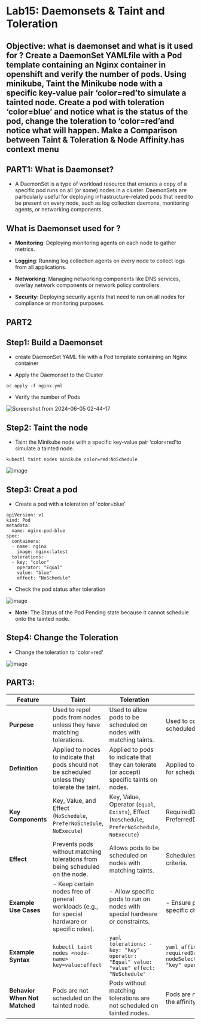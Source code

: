 # Lab15: Daemonsets & Taint and Toleration 

## Objective: what is daemonset and what is it used for ? Create a DaemonSet YAMLfile with a Pod template containing an Nginx container in openshift and verify the number of pods. Using minikube, Taint the Minikube node with a specific key-value pair ‘color=red’to simulate a tainted node. Create a pod with toleration ‘color=blue’ and notice what is the status of the pod, change the toleration to ‘color=red’and notice what will happen. Make a Comparison between Taint & Toleration & Node Affinity.has context menu

## PART1: What is Daemonset?
- A DaemonSet is a type of workload resource that ensures a copy of a specific pod runs on all (or some) nodes in a cluster. DaemonSets are particularly useful for deploying infrastructure-related pods that need to be present on every node, such as log collection daemons, monitoring agents, or networking components.

## What is Daemonset used for ?
- **Monitoring**: Deploying monitoring agents on each node to gather metrics.

- **Logging**: Running log collection agents on every node to collect logs from all applications.

- **Networking**: Managing networking components like DNS services, overlay network components or network policy controllers.

- **Security**: Deploying security agents that need to run on all nodes for compliance or monitoring purposes.

## PART2

## Step1: Build a Daemonset 

- create DaemonSet YAML file with a Pod template containing an Nginx container

- Apply the Daemonset to the Cluster

```
oc apply -f nginx.yml
```

- Verify the number of Pods

![Screenshot from 2024-06-05 02-44-17](https://github.com/ramy282/iVolve_OJT/assets/60857262/a43f5d2f-7280-4003-9d30-b1110dbd4fc0)

## Step2: Taint the node

- Taint the Minikube node with a specific key-value pair ‘color=red’to simulate a tainted node.
  
```
kubectl taint nodes minikube color=red:NoSchedule
```

![image](https://github.com/ramy282/iVolve_OJT/assets/60857262/d5041e7f-3102-4e4e-ac87-62d9054843d5)

## Step3: Creat a pod

- Create a pod with a toleration of 'color=blue'

```
apiVersion: v1
kind: Pod
metadata:
  name: nginx-pod-blue
spec:
  containers:
  - name: nginx
    image: nginx:latest
  tolerations:
  - key: "color"
    operator: "Equal"
    value: "blue"
    effect: "NoSchedule"
```
 
- Check the pod status after toleration

![image](https://github.com/ramy282/iVolve_OJT/assets/60857262/75eba0aa-b418-433a-b42e-d82f9b8a19c9)

- **Note**: The Status of the Pod Pending state because it cannot schedule onto the tainted node.  

## Step4: Change the Toleration

- Change the toleration to 'color=red'

![image](https://github.com/ramy282/iVolve_OJT/assets/60857262/6abc8199-3335-4f7e-97d5-ffba3ed816c8)

## PART3: 

| Feature            | Taint                       | Toleration                           | Node Affinity   |
|--------------------|-----------------------------|--------------------------------------|-----------------|
| **Purpose**        | Used to repel pods from nodes unless they have matching tolerations.  | Used to allow pods to be scheduled on nodes with matching taints. | Used to constrain which nodes a pod can be scheduled based on node labels.|
| **Definition**     | Applied to nodes to indicate that pods should not be scheduled unless they tolerate the taint. | Applied to pods to indicate that they can tolerate (or accept) specific taints on nodes. | Applied to pods to define rules about node labels for scheduling.        |
| **Key Components** | Key, Value, and Effect (`NoSchedule`, `PreferNoSchedule`, `NoExecute`) | Key, Value, Operator (`Equal`, `Exists`), Effect (`NoSchedule`, `PreferNoSchedule`, `NoExecute`) | RequiredDuringSchedulingIgnoredDuringExecution, PreferredDuringSchedulingIgnoredDuringExecution |
| **Effect**         | Prevents pods without matching tolerations from being scheduled on the node. | Allows pods to be scheduled on nodes with matching taints.                | Schedules pods on nodes that meet specific label criteria.                |
| **Example Use Cases** | - Keep certain nodes free of general workloads (e.g., for special hardware or specific roles). | - Allow specific pods to run on nodes with special hardware or constraints. | - Ensure pods are scheduled on nodes with specific characteristics (e.g., region, disk type). |
| **Example Syntax** | `kubectl taint nodes <node-name> key=value:effect`                    | ```yaml tolerations: - key: "key" operator: "Equal" value: "value" effect: "NoSchedule" ```  | ```yaml affinity: nodeAffinity: requiredDuringSchedulingIgnoredDuringExecution: nodeSelectorTerms: - matchExpressions: - key: "key" operator: "In" values: ["value"] ``` |
| **Behavior When Not Matched** | Pods are not scheduled on the tainted node.                 | Pods without matching tolerations are not scheduled on tainted nodes.     | Pods are not scheduled on nodes that do not meet the affinity criteria.   |
